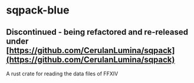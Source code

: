 # sqpack-blue
## Discontinued - being refactored and re-released under [https://github.com/CerulanLumina/sqpack](https://github.com/CerulanLumina/sqpack)

A rust crate for reading the data files of FFXIV

